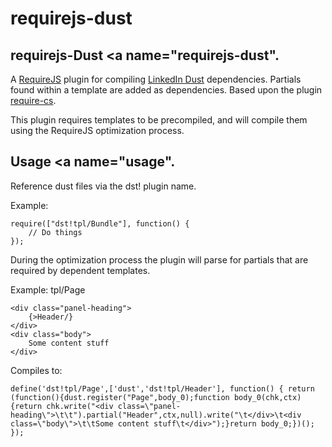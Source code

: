 requirejs-dust
==============

## requirejs-Dust <a name="requirejs-dust".</a>

A [RequireJS](http://requirejs.org/ "RequireJS") plugin for compiling [LinkedIn Dust](https://github.com/linkedin/dustjs "LinkedIn Dust on GitHub") dependencies. Partials found within a template are added as dependencies. Based upon the plugin [require-cs](https://github.com/requirejs/require-cs).

This plugin requires templates to be precompiled, and will compile them using the RequireJS optimization process.

## Usage <a name="usage".</a>

Reference dust files via the dst! plugin name.

Example:

	require(["dst!tpl/Bundle"], function() {
		// Do things
	});

During the optimization process the plugin will parse for partials that are required by dependent templates.

Example: tpl/Page

	<div class="panel-heading">
		{>Header/}
	</div>
	<div class="body">
		Some content stuff
	</div>

Compiles to:
	
	define('dst!tpl/Page',['dust','dst!tpl/Header'], function() { return (function(){dust.register("Page",body_0);function body_0(chk,ctx){return chk.write("<div class=\"panel-heading\">\t\t").partial("Header",ctx,null).write("\t</div>\t<div class=\"body\">\t\tSome content stuff\t</div>");}return body_0;})(); });
